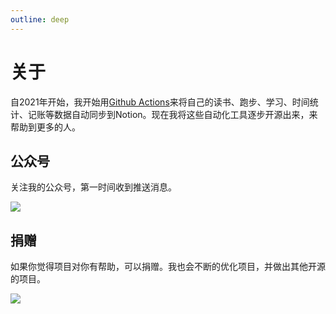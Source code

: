 ```yaml
---
outline: deep
---
```


# 关于

自2021年开始，我开始用[Github Actions](https://github.com/features/actions)来将自己的读书、跑步、学习、时间统计、记账等数据自动同步到Notion。现在我将这些自动化工具逐步开源出来，来帮助到更多的人。


## 公众号

关注我的公众号，第一时间收到推送消息。

![](gzh.png)

## 捐赠

如果你觉得项目对你有帮助，可以捐赠。我也会不断的优化项目，并做出其他开源的项目。

![](wechat.jpg)